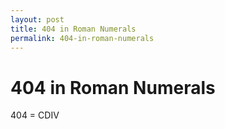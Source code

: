 ```yaml
---
layout: post
title: 404 in Roman Numerals
permalink: 404-in-roman-numerals
---
```


# 404 in Roman Numerals

404 = CDIV
